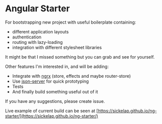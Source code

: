 # Angular Starter

For bootstrapping new project with useful boilerplate containing:

- different application layouts
- authentication
- routing with lazy-loading
- integration with different stylesheet libraries

It might be that I missed something but you can grab and see for yourself.

Other features I'm interested in, and will be adding:

- Integrate with [ngrx](https://github.com/ngrx) (store, effects and maybe router-store)
- Use [json-server](https://github.com/typicode/json-server) for quick prototyping
- Tests
- And finally build something useful out of it

If you have any suggestions, please create issue.

Live example of current build can be seen at [https://sickelap.github.io/ng-starter/](https://sickelap.github.io/ng-starter/)

